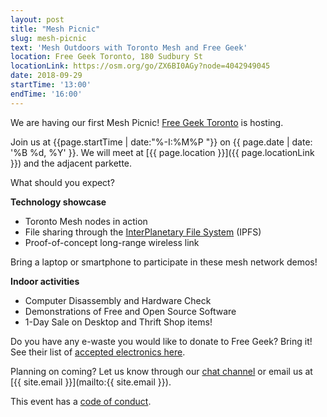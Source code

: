 ```yaml
---
layout: post
title: "Mesh Picnic"
slug: mesh-picnic
text: 'Mesh Outdoors with Toronto Mesh and Free Geek'
location: Free Geek Toronto, 180 Sudbury St
locationLink: https://osm.org/go/ZX6BI0AGy?node=4042949045
date: 2018-09-29
startTime: '13:00'
endTime: '16:00'
---
```


We are having our first Mesh Picnic! [Free Geek Toronto](https://www.freegeektoronto.org/) is hosting.

Join us at {{page.startTime | date:"%-I:%M%P "}} on {{ page.date | date: '%B %d, %Y' }}. We will meet at [{{ page.location }}]({{ page.locationLink }}) and the adjacent parkette.

What should you expect?

**Technology showcase**  
- Toronto Mesh nodes in action
- File sharing through the [InterPlanetary File System](https://ipfs.io/) (IPFS)
- Proof-of-concept long-range wireless link

Bring a laptop or smartphone to participate in these mesh network demos!

**Indoor activities**  
- Computer Disassembly and Hardware Check
- Demonstrations of Free and Open Source Software
- 1-Day Sale on Desktop and Thrift Shop items!

Do you have any e-waste you would like to donate to Free Geek? Bring it! See their list of [accepted electronics here](https://www.freegeektoronto.org/pick-up/).

Planning on coming? Let us know through our [chat channel](https://chat.tomesh.net/#/room/#tomesh:tomesh.net) or email us at [{{ site.email }}](mailto:{{ site.email }}).

This event has a [code of conduct](/code-of-conduct/).
